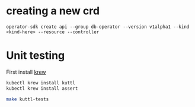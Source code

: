 

# creating a new crd

```
operator-sdk create api --group db-operator --version v1alpha1 --kind <kind-here> --resource --controller
```


# Unit testing

First install [krew](https://krew.sigs.k8s.io/docs/user-guide/setup/install/)

```bash
kubectl krew install kuttl 
kubectl krew install assert   
```

```bash
make kuttl-tests
```
